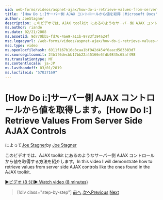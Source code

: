 ```yaml
---
uid: web-forms/videos/aspnet-ajax/how-do-i-retrieve-values-from-server-side-ajax-controls
title: '[How Do i:]サーバー側 AJAX コントロールから値を取得 |Microsoft Docs'
author: JoeStagner
description: このビデオでは、AJAX toolkit にあるのようなサーバー側 AJAX コントロールから値を取得する方法を紹介します。
ms.author: riande
ms.date: 02/21/2008
ms.assetid: 9d770bb5-fd76-4ae9-a11b-9783f394a24f
msc.legacyurl: /web-forms/videos/aspnet-ajax/how-do-i-retrieve-values-from-server-side-ajax-controls
msc.type: video
ms.openlocfilehash: 6911f167b16e3caa1bf942d454f0aacd583383d7
ms.sourcegitcommit: 24b1f6decbb17bb22a45166e5fdb0845c65af498
ms.translationtype: MT
ms.contentlocale: ja-JP
ms.lasthandoff: 03/01/2019
ms.locfileid: "57037169"
---
```

<a name="how-do-i-retrieve-values-from-server-side-ajax-controls"></a><span data-ttu-id="3aa07-103">[How Do i:]サーバー側 AJAX コントロールから値を取得します。</span><span class="sxs-lookup"><span data-stu-id="3aa07-103">[How Do I:] Retrieve Values From Server Side AJAX Controls</span></span>
====================
<span data-ttu-id="3aa07-104">によって[Joe Stagner](https://github.com/JoeStagner)</span><span class="sxs-lookup"><span data-stu-id="3aa07-104">by [Joe Stagner](https://github.com/JoeStagner)</span></span>

<span data-ttu-id="3aa07-105">このビデオでは、AJAX toolkit にあるのようなサーバー側 AJAX コントロールから値を取得する方法を紹介します。</span><span class="sxs-lookup"><span data-stu-id="3aa07-105">In this video I will demonstrate how to retrieve values from server side AJAX controls like the ones found in the AJAX toolkit.</span></span>

[<span data-ttu-id="3aa07-106">&#9654;ビデオ (8 分)</span><span class="sxs-lookup"><span data-stu-id="3aa07-106">&#9654; Watch video (8 minutes)</span></span>](https://channel9.msdn.com/Blogs/ASP-NET-Site-Videos/how-do-i-retrieve-values-from-server-side-ajax-controls)

> [!div class="step-by-step"]
> <span data-ttu-id="3aa07-107">[前へ](how-do-i-associate-ajax-client-behavior-with-an-aspnet-server-control.md)
> [次へ](two-simple-techniques-for-triggering-updates-to-update-panels.md)</span><span class="sxs-lookup"><span data-stu-id="3aa07-107">[Previous](how-do-i-associate-ajax-client-behavior-with-an-aspnet-server-control.md)
[Next](two-simple-techniques-for-triggering-updates-to-update-panels.md)</span></span>
